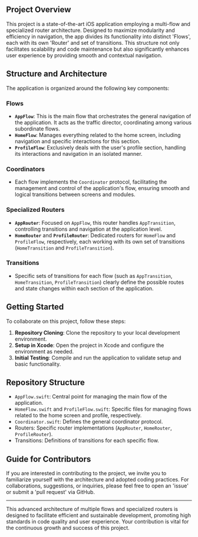 ## Project Overview

This project is a state-of-the-art iOS application employing a multi-flow and specialized router architecture. Designed to maximize modularity and efficiency in navigation, the app divides its functionality into distinct 'Flows', each with its own 'Router' and set of transitions. This structure not only facilitates scalability and code maintenance but also significantly enhances user experience by providing smooth and contextual navigation.

## Structure and Architecture

The application is organized around the following key components:

### Flows
- **`AppFlow`**: This is the main flow that orchestrates the general navigation of the application. It acts as the traffic director, coordinating among various subordinate flows.
- **`HomeFlow`**: Manages everything related to the home screen, including navigation and specific interactions for this section.
- **`ProfileFlow`**: Exclusively deals with the user's profile section, handling its interactions and navigation in an isolated manner.

### Coordinators
- Each flow implements the `Coordinator` protocol, facilitating the management and control of the application's flow, ensuring smooth and logical transitions between screens and modules.

### Specialized Routers
- **`AppRouter`**: Focused on `AppFlow`, this router handles `AppTransition`, controlling transitions and navigation at the application level.
- **`HomeRouter`** and **`ProfileRouter`**: Dedicated routers for `HomeFlow` and `ProfileFlow`, respectively, each working with its own set of transitions (`HomeTransition` and `ProfileTransition`).

### Transitions
- Specific sets of transitions for each flow (such as `AppTransition`, `HomeTransition`, `ProfileTransition`) clearly define the possible routes and state changes within each section of the application.

## Getting Started

To collaborate on this project, follow these steps:

1. **Repository Cloning**: Clone the repository to your local development environment.
2. **Setup in Xcode**: Open the project in Xcode and configure the environment as needed.
4. **Initial Testing**: Compile and run the application to validate setup and basic functionality.

## Repository Structure

- `AppFlow.swift`: Central point for managing the main flow of the application.
- `HomeFlow.swift` and `ProfileFlow.swift`: Specific files for managing flows related to the home screen and profile, respectively.
- `Coordinator.swift`: Defines the general coordinator protocol.
- Routers: Specific router implementations (`AppRouter`, `HomeRouter`, `ProfileRouter`).
- Transitions: Definitions of transitions for each specific flow.

## Guide for Contributors

If you are interested in contributing to the project, we invite you to familiarize yourself with the architecture and adopted coding practices. For collaborations, suggestions, or inquiries, please feel free to open an 'issue' or submit a 'pull request' via GitHub.

---

This advanced architecture of multiple flows and specialized routers is designed to facilitate efficient and sustainable development, promoting high standards in code quality and user experience. Your contribution is vital for the continuous growth and success of this project.
